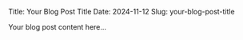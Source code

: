 Title: Your Blog Post Title
Date: 2024-11-12
Slug: your-blog-post-title

Your blog post content here...
